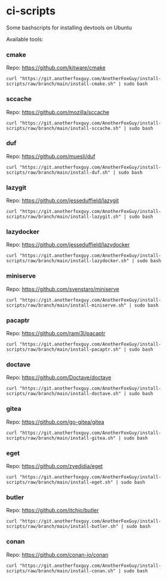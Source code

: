 # ci-scripts

Some bashscripts for installing devtools on Ubuntu 

Available tools:

### cmake

Repo: https://github.com/kitware/cmake

`curl "https://git.anotherfoxguy.com/AnotherFoxGuy/install-scripts/raw/branch/main/install-cmake.sh" | sudo bash`

### sccache

Repo: https://github.com/mozilla/sccache

`curl "https://git.anotherfoxguy.com/AnotherFoxGuy/install-scripts/raw/branch/main/install-sccache.sh" | sudo bash`

### duf

Repo: https://github.com/muesli/duf

`curl "https://git.anotherfoxguy.com/AnotherFoxGuy/install-scripts/raw/branch/main/install-duf.sh" | sudo bash`

### lazygit

Repo: https://github.com/jesseduffield/lazygit

`curl "https://git.anotherfoxguy.com/AnotherFoxGuy/install-scripts/raw/branch/main/install-lazygit.sh" | sudo bash`

### lazydocker

Repo: https://github.com/jesseduffield/lazydocker

`curl "https://git.anotherfoxguy.com/AnotherFoxGuy/install-scripts/raw/branch/main/install-lazydocker.sh" | sudo bash`

### miniserve

Repo: https://github.com/svenstaro/miniserve

`curl "https://git.anotherfoxguy.com/AnotherFoxGuy/install-scripts/raw/branch/main/install-miniserve.sh" | sudo bash`

### pacaptr

Repo: https://github.com/rami3l/pacaptr

`curl "https://git.anotherfoxguy.com/AnotherFoxGuy/install-scripts/raw/branch/main/install-pacaptr.sh" | sudo bash`

### doctave

Repo: https://github.com/Doctave/doctave

`curl "https://git.anotherfoxguy.com/AnotherFoxGuy/install-scripts/raw/branch/main/install-doctave.sh" | sudo bash`

### gitea

Repo: https://github.com/go-gitea/gitea

`curl "https://git.anotherfoxguy.com/AnotherFoxGuy/install-scripts/raw/branch/main/install-gitea.sh" | sudo bash`

### eget

Repo: https://github.com/zyedidia/eget

`curl "https://git.anotherfoxguy.com/AnotherFoxGuy/install-scripts/raw/branch/main/install-eget.sh" | sudo bash`

### butler

Repo: https://github.com/itchio/butler

`curl "https://git.anotherfoxguy.com/AnotherFoxGuy/install-scripts/raw/branch/main/install-butler.sh" | sudo bash`

### conan

Repo: https://github.com/conan-io/conan

`curl "https://git.anotherfoxguy.com/AnotherFoxGuy/install-scripts/raw/branch/main/install-conan.sh" | sudo bash`

